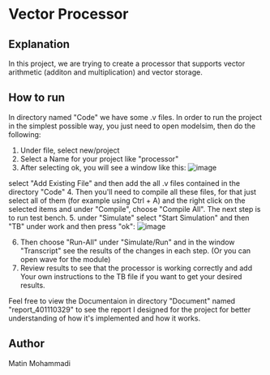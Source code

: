 # Vector Processor
## Explanation
In this project, we are trying to create a processor that supports vector arithmetic (additon and multiplication) and vector storage.

## How to run
In directory named "Code" we have some .v files. In order to run the project in the simplest possible way, you just need to open modelsim, then do the following:
1. Under file, select new/project
2. Select a Name for your project like "processor"
3. After selecting ok, you will see a window like this:
    ![image](https://github.com/matin0964/DSD/assets/119667054/f7a5751d-0dc3-440f-b22e-895ce9ad583f)

select "Add Existing File" and then add the all .v files contained in the directory "Code"
4. Then you'll need to compile all these files, for that just select all of them (for example using Ctrl + A) and the right click on the selected items and under "Compile", choose "Compile All".
The next step is to run test bench.
5. under "Simulate" select "Start Simulation" and then "TB" under work and then press "ok":
![image](https://github.com/matin0964/DSD/assets/119667054/5f3a5d46-08a9-4866-ac5d-18f734d1e2ac)

6. Then choose "Run-All" under "Simulate/Run" and in the window "Transcript" see the results of the changes in each step. (Or you can open wave for the module)
7. Review results to see that the processor is working correctly and add Your own instructions to the TB file if you want to get your desired results.

Feel free to view the Documentaion in directory "Document" named "report_401110329" to see the report I designed for the project for better understanding of how it's implemented and how it works.

## Author

Matin Mohammadi

